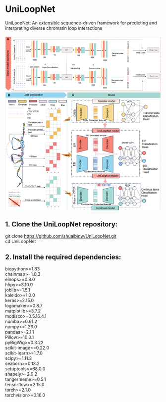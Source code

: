 # UniLoopNet
UniLoopNet: An extensible sequence-driven framework for predicting and interpreting diverse chromatin loop interactions

![GitHub图像](/Image/F.png)



## 1. Clone the UniLoopNet repository:
git clone https://github.com/shuaibinw/UniLoopNet.git
<br>cd UniLoopNet
## 2. Install the required dependencies:


biopython>=1.83
<br>chainmap>=1.0.3
<br>einops>=0.8.0
<br>h5py>=3.10.0
<br>joblib>=1.5.1
<br>kaleido>=1.0.0
<br>keras>=2.15.0
<br>logomaker>=0.8.7
<br>matplotlib>=3.7.2
<br>modisco>=0.5.16.4.1
<br>numba>=0.61.2
<br>numpy>=1.26.0
<br>pandas>=2.1.1
<br>Pillow>=10.0.1
<br>pyBigWig>=0.3.22
<br>scikit-image>=0.22.0
<br>scikit-learn>=1.7.0
<br>scipy>=1.11.3
<br>seaborn>=0.13.2
<br>setuptools>=68.0.0
<br>shapely>=2.0.2
<br>tangermeme>=0.5.1
<br>tensorflow>=2.15.0
<br>torch>=2.1.0
<br>torchvision>=0.16.0
